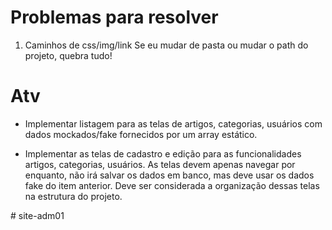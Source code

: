 # Problemas para resolver

1. Caminhos de css/img/link
 Se eu mudar de pasta ou mudar o path do projeto, quebra tudo!


# Atv

- Implementar listagem para as telas de artigos, categorias, usuários com dados mockados/fake fornecidos por um array estático.

- Implementar as telas de cadastro e edição para as funcionalidades artigos, categorias, usuários. As telas devem apenas navegar por enquanto, não irá salvar os dados em banco, mas deve usar os dados fake do item anterior. Deve ser considerada a organização dessas telas na estrutura do projeto.

#   s i t e - a d m 0 1  
 
